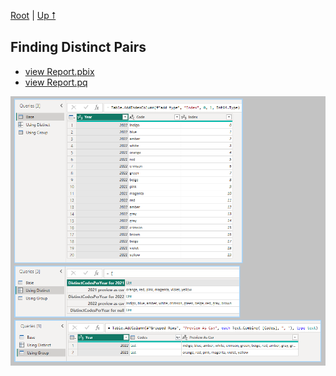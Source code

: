 [Root](https://github.com/ninmonkey/ninMonkQuery-examples) | [Up ⭡](./..)

## Finding Distinct Pairs


- [view Report.pbix](./multiple%20methods%20of%20getting%20Distinct%20Codes%20per%20year%20%E2%94%902022-12.pbix)
- [view Report.pq](./pq/multiple_distinct_examples.md)

![screenshot of report](./img/multiple%20methods%20of%20getting%20Distinct%20Codes%20per%20year%20%E2%94%902022-12.png)
